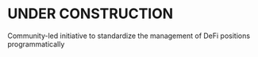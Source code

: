 # UNDER CONSTRUCTION
Community-led initiative to standardize the management of DeFi positions programmatically
